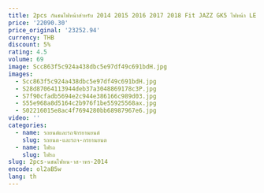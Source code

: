 ```yaml
---
title: 2pcs กันชนไฟหน้าสําหรับ 2014 2015 2016 2017 2018 Fit JAZZ GK5 ไฟหน้า LED รถอุปกรณ์เสริมด้านหน้า JAZZ Fit hi lo Beam
price: '22090.30'
price_original: '23252.94'
currency: THB
discount: 5%
rating: 4.5
volume: 69
image: Scc863f5c924a438dbc5e97df49c691bdH.jpg
images:
  - Scc863f5c924a438dbc5e97df49c691bdH.jpg
  - S28d87064113944deb37a3048869178c3P.jpg
  - S7f90cfadb5694e2c944e386166c989d03.jpg
  - S55e968a8d5164c2b976f1be55925568ax.jpg
  - S02216015e8ac4f7694280bb68987967e6.jpg
video: ''
categories:
  - name: รถยนต์และรถจักรยานยนต์
    slug: รถยนต-และรถจ-กรยานยนต
  - name: ไฟรถ
    slug: ไฟรถ
slug: 2pcs-นชนไฟหน-าส-าหร-2014
encode: ol2aB5w
lang: th
---
```

  
